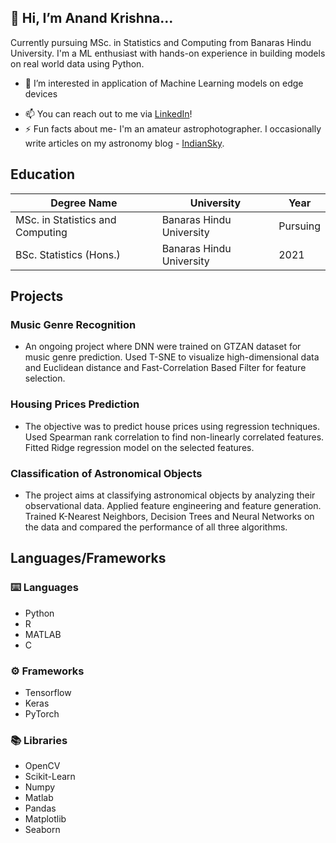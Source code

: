 ## 👋 Hi, I’m Anand Krishna...

Currently pursuing MSc. in Statistics and Computing from Banaras Hindu University. I'm a ML enthusiast with hands-on experience in building models on real world data using Python.
- 👀 I’m interested in application of Machine Learning models on edge devices
<!---
- 🌱 I’m currently learning various feature selection methods
- 💞️ I’m looking to collaborate on ...
- 📫 How to reach me? - You can contact me on 

AnandKri/AnandKri is a ✨ special ✨ repository because its `README.md` (this file) appears on your GitHub profile.
You can click the Preview link to take a look at your changes.
--->
- 📫 You can reach out to me via [LinkedIn](https://www.linkedin.com/in/anand-krishna99/)!
- ⚡ Fun facts about me- I'm an amateur astrophotographer. I occasionally write articles on my astronomy blog - [IndianSky](https://www.indiansky.in).

## Education
| Degree Name                        |	University               |	Year            |
|------------------------------------|---------------------------|------------------|
|MSc. in Statistics and Computing    |  Banaras Hindu University |  Pursuing        |
|BSc. Statistics (Hons.)             |	Banaras Hindu University |	2021            |

## Projects

### Music Genre Recognition
- An ongoing project where DNN were trained on GTZAN dataset for music genre prediction. Used T-SNE to visualize high-dimensional data and Euclidean distance and Fast-Correlation Based Filter for feature selection.

### Housing Prices Prediction

- The objective was to predict house prices using regression techniques. Used Spearman rank correlation to find non-linearly correlated features. Fitted Ridge regression model on the selected features.

### Classification of Astronomical Objects
- The project aims at classifying astronomical objects by analyzing their observational data. Applied feature engineering and feature generation. Trained K-Nearest Neighbors, Decision Trees and Neural Networks on the data and compared the performance of all three algorithms.

## Languages/Frameworks
### ⌨️ Languages

- Python
- R
- MATLAB
- C

### ⚙️ Frameworks

- Tensorflow
- Keras
- PyTorch

### 📚 Libraries

- OpenCV
- Scikit-Learn
- Numpy
- Matlab
- Pandas
- Matplotlib
- Seaborn

